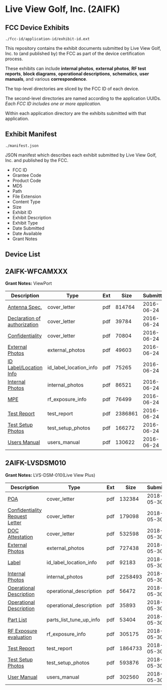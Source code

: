 # Live View Golf, Inc. (2AIFK)
## FCC Device Exhibits

```
./fcc-id/application-id/exhibit-id.ext
```

This repository contains the exhibit documents submitted by Live View Golf, Inc. to (and published by) the FCC as part of the device certification process.

These exhibits can include **internal photos**, **external photos**, **RF test reports**, **block diagrams**, **operational descriptions**, **schematics**, **user manuals**, and various **correspondence**.

The top-level directories are sliced by the FCC ID of each device.

The second-level directories are named according to the application UUIDs. *Each FCC ID includes one or more application.*

Within each application directory are the exhibits submitted with that application. 

## Exhibit Manifest

```
./manifest.json
```

JSON manifest which describes each exhibit submitted by Live View Golf, Inc. and published by the FCC.

- FCC ID
- Grantee Code
- Product Code
- MD5
- Path
- File Extension
- Content Type
- Size
- Exhibit ID
- Exhibit Description
- Exhibit Type
- Date Submitted
- Date Available
- Grant Notes

## Device List
## 2AIFK-WFCAMXXX
**Grant Notes:** ViewPort

| Description | Type | Ext | Size | Submitted | Available |
| ----------- | ---- | --- | ---- | --------- | --------- |
| [Antenna Spec.](2AIFK-WFCAMXXX/14866b2490c5507130f218776961ff03/3039587.pdf) | cover_letter | pdf | 814764 | 2016-06-24 | 2016-06-29 |
| [Declaration of authorization](2AIFK-WFCAMXXX/14866b2490c5507130f218776961ff03/3039599.pdf) | cover_letter | pdf | 39784 | 2016-06-24 | 2016-06-29 |
| [Confidentiality](2AIFK-WFCAMXXX/14866b2490c5507130f218776961ff03/3039601.pdf) | cover_letter | pdf | 70804 | 2016-06-24 | 2016-06-29 |
| [External Photos](2AIFK-WFCAMXXX/14866b2490c5507130f218776961ff03/3039591.pdf) | external_photos | pdf | 49603 | 2016-06-24 | 2016-06-29 |
| [ID Label/Location Info](2AIFK-WFCAMXXX/14866b2490c5507130f218776961ff03/3039592.pdf) | id_label_location_info | pdf | 75265 | 2016-06-24 | 2016-06-29 |
| [Internal Photos](2AIFK-WFCAMXXX/14866b2490c5507130f218776961ff03/3039593.pdf) | internal_photos | pdf | 86521 | 2016-06-24 | 2016-06-29 |
| [MPE](2AIFK-WFCAMXXX/14866b2490c5507130f218776961ff03/3039603.pdf) | rf_exposure_info | pdf | 76499 | 2016-06-24 | 2016-06-29 |
| [Test Report](2AIFK-WFCAMXXX/14866b2490c5507130f218776961ff03/3039602.pdf) | test_report | pdf | 2386861 | 2016-06-24 | 2016-06-29 |
| [Test Setup Photos](2AIFK-WFCAMXXX/14866b2490c5507130f218776961ff03/3039594.pdf) | test_setup_photos | pdf | 166272 | 2016-06-24 | 2016-06-29 |
| [Users Manual](2AIFK-WFCAMXXX/14866b2490c5507130f218776961ff03/3039595.pdf) | users_manual | pdf | 130622 | 2016-06-24 | 2016-06-29 |
## 2AIFK-LVSDSM010
**Grant Notes:** LVS-DSM-010(Live View Plus)

| Description | Type | Ext | Size | Submitted | Available |
| ----------- | ---- | --- | ---- | --------- | --------- |
| [POA](2AIFK-LVSDSM010/17af6289792116cac105c4823e7abacb/3868371.pdf) | cover_letter | pdf | 132384 | 2018-05-30 | 2018-05-30 |
| [Confidentiality Request Letter](2AIFK-LVSDSM010/17af6289792116cac105c4823e7abacb/3868372.pdf) | cover_letter | pdf | 179098 | 2018-05-30 | 2018-05-30 |
| [DOC Attestation](2AIFK-LVSDSM010/17af6289792116cac105c4823e7abacb/3868391.pdf) | cover_letter | pdf | 532598 | 2018-05-30 | 2018-05-30 |
| [External Photos](2AIFK-LVSDSM010/17af6289792116cac105c4823e7abacb/3868369.pdf) | external_photos | pdf | 727438 | 2018-05-30 | 2018-11-26 |
| [Label](2AIFK-LVSDSM010/17af6289792116cac105c4823e7abacb/3868375.pdf) | id_label_location_info | pdf | 92183 | 2018-05-30 | 2018-05-30 |
| [Internal Photos](2AIFK-LVSDSM010/17af6289792116cac105c4823e7abacb/3868370.pdf) | internal_photos | pdf | 2258493 | 2018-05-30 | 2018-11-26 |
| [Operational Description](2AIFK-LVSDSM010/17af6289792116cac105c4823e7abacb/3868373.pdf) | operational_description | pdf | 56472 | 2018-05-30 | 2018-05-30 |
| [Operational Description](2AIFK-LVSDSM010/17af6289792116cac105c4823e7abacb/3868374.pdf) | operational_description | pdf | 35893 | 2018-05-30 | 2018-05-30 |
| [Part List](2AIFK-LVSDSM010/17af6289792116cac105c4823e7abacb/3868377.pdf) | parts_list_tune_up_info | pdf | 53404 | 2018-05-30 | 2018-05-30 |
| [RF Exposure evaluation](2AIFK-LVSDSM010/17af6289792116cac105c4823e7abacb/3868392.pdf) | rf_exposure_info | pdf | 305175 | 2018-05-30 | 2018-05-30 |
| [Test Report](2AIFK-LVSDSM010/17af6289792116cac105c4823e7abacb/3868376.pdf) | test_report | pdf | 1864733 | 2018-05-30 | 2018-05-30 |
| [Test Setup Photos](2AIFK-LVSDSM010/17af6289792116cac105c4823e7abacb/3868368.pdf) | test_setup_photos | pdf | 593876 | 2018-05-30 | 2018-11-26 |
| [User Manual](2AIFK-LVSDSM010/17af6289792116cac105c4823e7abacb/3868367.pdf) | users_manual | pdf | 302560 | 2018-05-30 | 2018-11-26 |

